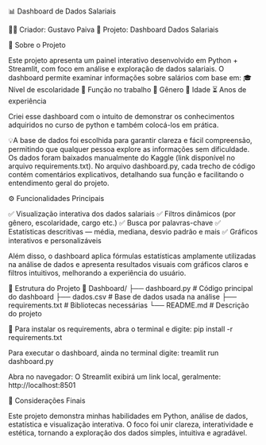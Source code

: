 📊 Dashboard de Dados Salariais

👨‍💻 Criador: Gustavo Paiva
📁 Projeto: Dashboard Dados Salariais

🧩 Sobre o Projeto

Este projeto apresenta um painel interativo desenvolvido em Python + Streamlit, com foco em análise e exploração de dados salariais.
O dashboard permite examinar informações sobre salários com base em:
🎓 Nível de escolaridade
💼 Função no trabalho
🚻 Gênero
👶 Idade
⏳ Anos de experiência

Criei esse dashboard com o intuito de demonstrar os conhecimentos adquiridos no curso de python e também colocá-los em prática.

💡A base de dados foi escolhida para garantir clareza e fácil compreensão, permitindo que qualquer pessoa explore as informações sem dificuldade. Os dados foram baixados manualmente do Kaggle (link disponível no arquivo requirements.txt).
No arquivo dashboard.py, cada trecho de código contém comentários explicativos, detalhando sua função e facilitando o entendimento geral do projeto.

⚙️ Funcionalidades Principais

✅ Visualização interativa dos dados salariais
✅ Filtros dinâmicos (por gênero, escolaridade, cargo etc.)
✅ Busca por palavras-chave
✅ Estatísticas descritivas — média, mediana, desvio padrão e mais
✅ Gráficos interativos e personalizáveis

Além disso, o dashboard aplica fórmulas estatísticas amplamente utilizadas na análise de dados e apresenta resultados visuais com gráficos claros e filtros intuitivos, melhorando a experiência do usuário.

🧠 Estrutura do Projeto
📁 Dashboard/
├── dashboard.py        # Código principal do dashboard
├── dados.csv           # Base de dados usada na análise
├── requirements.txt    # Bibliotecas necessárias
└── README.md           # Descrição do projeto

🚀 Para instalar os requirements, abra o terminal e digite: pip install -r requirements.txt

Para executar o dashboard, ainda no terminal digite: treamlit run dashboard.py

Abra no navegador:
O Streamlit exibirá um link local, geralmente:
http://localhost:8501

🎯 Considerações Finais

Este projeto demonstra minhas habilidades em Python, análise de dados, estatística e visualização interativa.
O foco foi unir clareza, interatividade e estética, tornando a exploração dos dados simples, intuitiva e agradável.